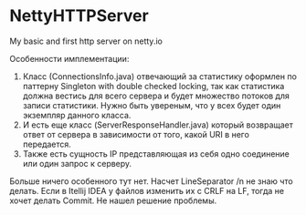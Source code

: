 NettyHTTPServer
===============

My basic and first http server on netty.io

Особенности имплементации:

  1. Класс (СonnectionsInfo.java) отвечающий за статистику оформлен по паттерну Singleton with double checked locking, так как статистика должна вестись для всего сервера и будет множество потоков для записи статистики. Нужно быть увереным, что у всех будет один экземпляр данного класса.
  2. И есть еще класс (ServerResponseHandler.java) который возвращает ответ от сервера в зависимости от того, какой URI в него передается.
  3. Также есть сущность IP представляющая из себя одно соединение или один запрос к серверу.

Больше ничего особенного тут нет. 
Насчет LineSeparator /n не знаю что делать. Если в Itellij IDEA у файлов изменить их с CRLF на LF, тогда не хочет делать Commit. Не нашел решение проблемы.
